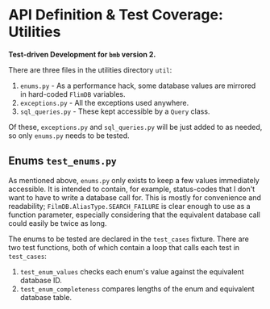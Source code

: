 # API Definition & Test Coverage: Utilities

**Test-driven Development for `bmb` version 2.**

There are three files in the utilities directory `util`:

1. `enums.py` - As a performance hack, some database values are mirrored in hard-coded `FlimDB` variables.
2. `exceptions.py` - All the exceptions used anywhere.
3. `sql_queries.py` - These kept accessible by a `Query` class.

Of these, `exceptions.py` and `sql_queries.py` will be just added to as needed, so only `enums.py` needs to be tested.

## Enums `test_enums.py`

As mentioned above, `enums.py` only exists to keep a few values immediately accessible.  It is intended to contain, for example, status-codes that I don't want to have to write a database call for.  This is mostly for convenience and readability; `FilmDB.AliasType.SEARCH_FAILURE` is clear enough to use as a function parameter, especially considering that the equivalent database call could easily be twice as long.

The enums to be tested are declared in the `test_cases` fixture.  There are two test functions, both of which contain a loop that calls each test in `test_cases`:

1. `test_enum_values` checks each enum's value against the equivalent database ID.
2. `test_enum_completeness` compares lengths of the enum and equivalent database table.

